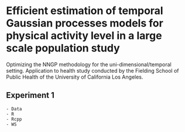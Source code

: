 # Efficient estimation of temporal Gaussian processes models for physical activity level in a large scale population study
Optimizing the NNGP methodology for the uni-dimensional/temporal setting.
Application to health study conducted by the Fielding School of Public Health of the University of California Los Angeles.

## Experiment 1

    - Data
    - R
    - Rcpp
    - WS
    
